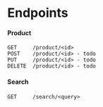 # Endpoints

#### Product
```
GET     /product/<id>
POST    /product/<id> - todo
PUT     /product/<id> - todo
DELETE  /product/<id> - todo
```

#### Search
```
GET     /search/<query>
```

